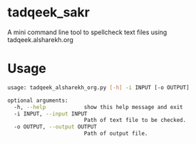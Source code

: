 # tadqeek_sakr
A mini command line tool to spellcheck text files using tadqeek.alsharekh.org

# Usage

```bash
usage: tadqeek_alsharekh_org.py [-h] -i INPUT [-o OUTPUT]

optional arguments:
  -h, --help            show this help message and exit
  -i INPUT, --input INPUT
                        Path of text file to be checked.
  -o OUTPUT, --output OUTPUT
                        Path of output file.

```
